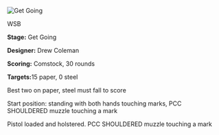 ![Get Going](https://github.com/bagellord/USPSA-Stages/blob/master/26-30%20rounds/Get%20Going%20-%2030%20rounds%20-%20Comstock/Get%20Going.png)

WSB

<b>Stage:</b> Get Going

<b>Designer:</b> Drew Coleman

<b>Scoring:</b> Comstock, 30 rounds

<b>Targets:</b>15 paper, 0 steel

Best two on paper, steel must fall to score

Start position: standing with both hands touching marks, PCC SHOULDERED muzzle touching a mark

Pistol loaded and holstered. PCC SHOULDERED muzzle touching a mark
